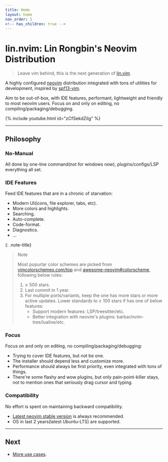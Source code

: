 ```yaml
---
title: Home
layout: home
nav_order: 1
<!-- has_children: true -->
---
```


# lin.nvim: Lin Rongbin's Neovim Distribution

> Leave vim behind, this is the next generation of [lin.vim](https://github.com/linrongbin16/lin.vim).

A highly configured [neovim](https://neovim.io/) distribution integrated with tons of utilities for development, inspired by [spf13-vim](https://github.com/spf13/spf13-vim).

Aim to be out-of-box, with IDE features, performant, lightweight and friendly to most neovim users. Focus on and only on editing, no compiling/packaging/debugging.

{% include youtube.html id="zCfSekdZiIg" %}

---

## Philosophy

### No-Manual

All done by one-line command(not for windows now), plugins/configs/LSP everything all set.

### IDE Features

Feed IDE features that are in a chronic of starvation:

- Modern UI(icons, file explorer, tabs, etc).
- More colors and highlights.
- Searching.
- Auto-complete.
- Code-format.
- Diagnostics.
- ...

{: .note-title}

> Note
>
> Most popurlar color schemes are picked from [vimcolorschemes.com/top](https://vimcolorschemes.com/top) and [awesome-neovim#colorscheme](https://www.trackawesomelist.com/rockerBOO/awesome-neovim/readme/#colorscheme), following below rules:
>
> 1. &ge; 500 stars.
> 2. Last commit in 1 year.
> 3. For multiple ports/variants, keep the one has more stars or more active updates. Lower standards to &ge; 100 stars if has one of below features:
>    - Support modern features: LSP/treesitter/etc.
>    - Better integration with neovim's plugins: barbar/nvim-tree/lualine/etc.

### Focus

Focus on and only on editing, no compiling/packaging/debugging:

- Trying to cover IDE features, but not be one.
- The installer should depend less and customize more.
- Performance should always be first priority, even integrated with tons of things.
- There're some flashy and wow plugins, but only pain-point-killer stays, not to mention ones that seriously drag cursor and typing.

### Compatibility

No effort is spent on maintaining backward compatibility.

- [Latest neovim stable version](https://github.com/neovim/neovim/wiki/Installing-Neovim) is always recommended.
- OS in last 2 years(latest Ubuntu-LTS) are supported.

---

## Next

- [More use cases](/lin.nvim.dev/demo).
